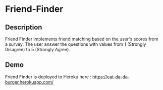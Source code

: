 # Friend-Finder
## Description
  Friend Finder implements friend matching based on the user's scores from a survey. The user answer the questions with values from 1 (Strongly Disagree) to 5 (Strongly Agree).

## Demo
Friend Finder is deployed to Heroku here : https://eat-da-da-burger.herokuapp.com/

